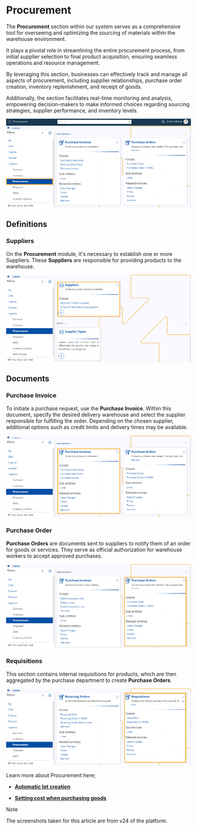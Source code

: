 # Procurement

The **Procurement** section within our system serves as a comprehensive tool for overseeing and optimizing the sourcing of materials within the warehouse environment. 

It plays a pivotal role in streamlining the entire procurement process, from initial supplier selection to final product acquisition, ensuring seamless operations and resource management. 

By leveraging this section, businesses can effectively track and manage all aspects of procurement, including supplier relationships, purchase order creation, inventory replenishment, and receipt of goods. 

Additionally, the section facilitates real-time monitoring and analysis, empowering decision-makers to make informed choices regarding sourcing strategies, supplier performance, and inventory levels.

![picture](pictures/Procurement_view_14_03.png)
 
## Definitions 

### Suppliers  

On the **Procurement** module, it's necessary to establish one or more Suppliers. These **Suppliers** are responsible for providing products to the warehouse.

![picture](pictures/Procurement_Suppliers_15_03.png)
  
## Documents 

### Purchase Invoice 

To initiate a purchase request, use the **Purchase Invoice**. Within this document, specify the desired delivery warehouse and select the supplier responsible for fulfilling the order. Depending on the chosen supplier, additional options such as credit limits and delivery times may be available. 

![picture](pictures/Procurment_Purchase_Invoice_14_03.png)
 
### Purchase Order 

**Purchase Orders** are documents sent to suppliers to notify them of an order for goods or services. They serve as official authorization for warehouse workers to accept approved purchases.

![picture](pictures/Procurement_Purchase_Order_14_03.png)
 
### Requisitions 

This section contains internal requisitions for products, which are then aggregated by the purchase department to create **Purchase Orders**.

![picture](pictures/Procurement_Requisitions_14_03.png)
 
Learn more about Procurement here;

- **[Automatic lot creation](https://docs.erp.net/tech/modules/logistics/procurement/automatic-lot-creation.html?q=Automatic%20lot%20creation)**

- **[Setting cost when purchasing goods](https://docs.erp.net/tech/modules/logistics/procurement/setting-cost-when-purchasing-goods.html?q=Setting%20cost%20when%20purchasing%20goods)**



> [!NOTE]
> 
> The screenshots taken for this article are from v24 of the platform.
